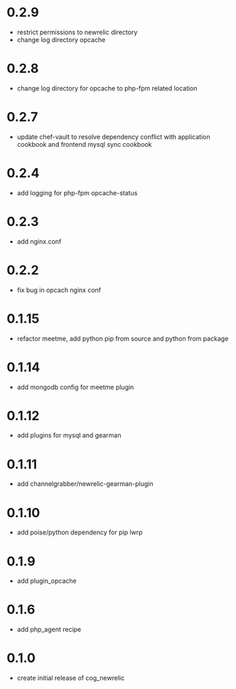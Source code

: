 # 0.2.9
- restrict permissions to newrelic directory
- change log directory opcache

# 0.2.8
- change log directory for opcache to php-fpm related location

# 0.2.7
- update chef-vault to resolve dependency conflict with application cookbook and frontend mysql sync cookbook

# 0.2.4
- add logging for php-fpm opcache-status

# 0.2.3
- add nginx.conf

# 0.2.2
- fix bug in opcach nginx conf

# 0.1.15
- refactor meetme, add python pip from source and python from package

# 0.1.14
- add mongodb config for meetme plugin

# 0.1.12
- add plugins for mysql and gearman

# 0.1.11
- add channelgrabber/newrelic-gearman-plugin

# 0.1.10
- add poise/python dependency for pip lwrp

# 0.1.9
- add plugin_opcache

# 0.1.6
- add php_agent recipe

# 0.1.0
- create initial release of cog_newrelic
